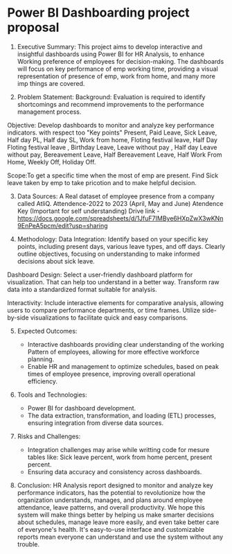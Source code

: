# Power BI Dashboarding project proposal

1. Executive Summary:
This project aims to develop interactive and insightful dashboards using Power BI for HR Analysis, to enhance Working preference of employees for decision-making.
The dashboards will focus on key performance of emp working time, providing a visual representation of presence of emp, work from home, and many more imp things are covered.

3. Problem Statement:
Background: Evaluation is required to identify shortcomings and recommend improvements to the performance management process.
   
Objective: Develop dashboards to monitor and analyze key performance indicators.
with respect too "Key points" 
Present, Paid Leave, Sick Leave, Half day PL, Half day SL, Work from home, Floting festival leave, Half Day Floting festival leave , Birthday Leave, Leave without pay , Half day Leave without pay, Bereavement Leave, Half Bereavement Leave, Half Work From Home, Weekly Off, Holiday Off.

Scope:To get a specific time when the most of emp are present. Find Sick leave taken by emp to take pricotion and to make helpful decision.

3. Data Sources:
	A Real dataset of employee presence from a company called AtliQ.
		Attendence-2022 to 2023 (April, May and June)
		Atendence Key (Important for self understanding)
	Drive link -https://docs.google.com/spreadsheets/d/1JfuF7IMBye6HXpZwX3wKNn9EnPeA5pcm/edit?usp=sharing

4. Methodology:
Data Integration: Identify based on your specific key points, including present days, various leave types, and off days.
	Clearly outline objectives, focusing on understanding to make informed decisions 	about sick leave.

Dashboard Design: Select a user-friendly dashboard platform for visualization.
	That can help too understand in a better way.
	Transform raw data into a standardized format suitable for analysis.
   
Interactivity: Include interactive elements for comparative analysis, allowing users to compare performance departments, or time frames.
	Utilize side-by-side visualizations to facilitate quick and easy comparisons.

5. Expected Outcomes:
   - Interactive dashboards providing clear understanding of the working Pattern of employees, allowing for more effective workforce planning.
   - Enable HR and management to optimize schedules, based on peak times of employee presence, improving overall operational efficiency.

6. Tools and Technologies:
   - Power BI for dashboard development.
   - The data extraction, transformation, and loading (ETL) processes, ensuring integration from diverse data sources.

7. Risks and Challenges:
   - Integration challenges may arise while writting code for mesure tables like: 
	Sick leave percent, work from home percent, present percent.   
   - Ensuring data accuracy and consistency across dashboards.

8. Conclusion:
HR Analysis report designed to monitor and analyze key performance indicators, has the potential to revolutionize how the organization understands, manages, and plans around employee attendance, leave patterns, and overall productivity.
We hope this system will make things better by helping us make smarter decisions about schedules, manage leave more easily, and even take better care of everyone's health.
It's easy-to-use interface and customizable reports mean everyone can understand and use the system without any trouble.
